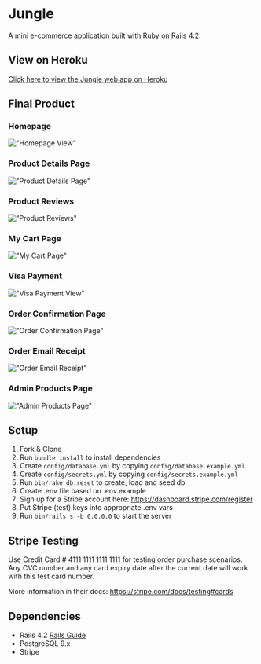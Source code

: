 # Jungle

A mini e-commerce application built with Ruby on Rails 4.2.

## View on Heroku

[Click here to view the Jungle web app on Heroku](https://jungle-web-app.herokuapp.com/)

## Final Product

### Homepage

!["Homepage View"](https://github.com/vdutz/jungle-rails/blob/master/docs/homepage2.png?raw=true)

### Product Details Page

!["Product Details Page"](https://github.com/vdutz/jungle-rails/blob/master/docs/product-detail-view.png?raw=true)

### Product Reviews

!["Product Reviews"](https://github.com/vdutz/jungle-rails/blob/master/docs/reviews-section.png?raw=true)

### My Cart Page

!["My Cart Page"](https://github.com/vdutz/jungle-rails/blob/master/docs/my-cart-view.png?raw=true)

### Visa Payment

!["Visa Payment View"](https://github.com/vdutz/jungle-rails/blob/master/docs/visa-payment-view.png?raw=true)

### Order Confirmation Page

!["Order Confirmation Page"](https://github.com/vdutz/jungle-rails/blob/master/docs/order-confirmation-page.png?raw=true)

### Order Email Receipt

!["Order Email Receipt"](https://github.com/vdutz/jungle-rails/blob/master/docs/order-email-receipt-simulation.png?raw=true)

### Admin Products Page

!["Admin Products Page"](https://github.com/vdutz/jungle-rails/blob/master/docs/admin-products-page.png?raw=true)

## Setup

1. Fork & Clone
2. Run `bundle install` to install dependencies
3. Create `config/database.yml` by copying `config/database.example.yml`
4. Create `config/secrets.yml` by copying `config/secrets.example.yml`
5. Run `bin/rake db:reset` to create, load and seed db
6. Create .env file based on .env.example
7. Sign up for a Stripe account here: https://dashboard.stripe.com/register
8. Put Stripe (test) keys into appropriate .env vars
9. Run `bin/rails s -b 0.0.0.0` to start the server

## Stripe Testing

Use Credit Card # 4111 1111 1111 1111 for testing order purchase scenarios.  Any CVC number and any card expiry date after the current date will work with this test card number.

More information in their docs: <https://stripe.com/docs/testing#cards>

## Dependencies

* Rails 4.2 [Rails Guide](http://guides.rubyonrails.org/v4.2/)
* PostgreSQL 9.x
* Stripe
